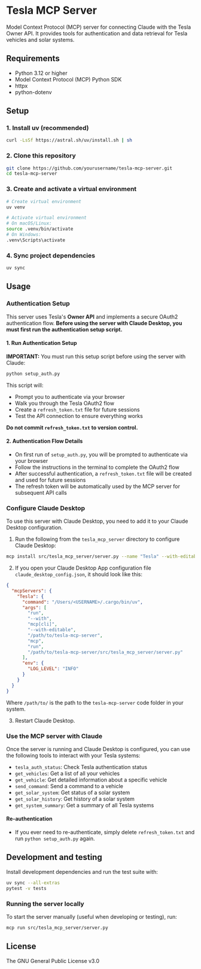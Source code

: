 # Tesla MCP Server

Model Context Protocol (MCP) server for connecting Claude with the Tesla Owner API. It provides tools for authentication and data retrieval for Tesla vehicles and solar systems.

## Requirements

* Python 3.12 or higher
* Model Context Protocol (MCP) Python SDK
* httpx
* python-dotenv

## Setup

### 1. Install uv (recommended)

```bash
curl -LsSf https://astral.sh/uv/install.sh | sh
```

### 2. Clone this repository

```bash
git clone https://github.com/yourusername/tesla-mcp-server.git
cd tesla-mcp-server
```

### 3. Create and activate a virtual environment

```bash
# Create virtual environment
uv venv

# Activate virtual environment
# On macOS/Linux:
source .venv/bin/activate
# On Windows:
.venv\Scripts\activate
```

### 4. Sync project dependencies

```bash
uv sync
```

## Usage

### Authentication Setup

This server uses Tesla's **Owner API** and implements a secure OAuth2 authentication flow. **Before using the server with Claude Desktop, you must first run the authentication setup script.**

#### 1. Run Authentication Setup

**IMPORTANT:** You must run this setup script before using the server with Claude:

```bash
python setup_auth.py
```

This script will:
- Prompt you to authenticate via your browser
- Walk you through the Tesla OAuth2 flow
- Create a `refresh_token.txt` file for future sessions
- Test the API connection to ensure everything works

**Do not commit `refresh_token.txt` to version control.**

#### 2. Authentication Flow Details

- On first run of `setup_auth.py`, you will be prompted to authenticate via your browser
- Follow the instructions in the terminal to complete the OAuth2 flow
- After successful authentication, a `refresh_token.txt` file will be created and used for future sessions
- The refresh token will be automatically used by the MCP server for subsequent API calls

### Configure Claude Desktop

To use this server with Claude Desktop, you need to add it to your Claude Desktop configuration.

1. Run the following from the `tesla_mcp_server` directory to configure Claude Desktop:

```bash
mcp install src/tesla_mcp_server/server.py --name "Tesla" --with-editable .
```

2. If you open your Claude Desktop App configuration file `claude_desktop_config.json`, it should look like this:

```json
{
  "mcpServers": {
    "Tesla": {
      "command": "/Users/<USERNAME>/.cargo/bin/uv",
      "args": [
        "run",
        "--with",
        "mcp[cli]",
        "--with-editable",
        "/path/to/tesla-mcp-server",
        "mcp",
        "run",
        "/path/to/tesla-mcp-server/src/tesla_mcp_server/server.py"
      ],
      "env": {
        "LOG_LEVEL": "INFO"
      }
    }
  }
}
```

Where `/path/to/` is the path to the `tesla-mcp-server` code folder in your system.

3. Restart Claude Desktop.

### Use the MCP server with Claude

Once the server is running and Claude Desktop is configured, you can use the following tools to interact with your Tesla systems:

* `tesla_auth_status`: Check Tesla authentication status
* `get_vehicles`: Get a list of all your vehicles
* `get_vehicle`: Get detailed information about a specific vehicle
* `send_command`: Send a command to a vehicle
* `get_solar_system`: Get status of a solar system
* `get_solar_history`: Get history of a solar system
* `get_system_summary`: Get a summary of all Tesla systems

#### Re-authentication
- If you ever need to re-authenticate, simply delete `refresh_token.txt` and run `python setup_auth.py` again.

## Development and testing

Install development dependencies and run the test suite with:

```bash
uv sync --all-extras
pytest -v tests
```

### Running the server locally

To start the server manually (useful when developing or testing), run:

```bash
mcp run src/tesla_mcp_server/server.py
```

## License

The GNU General Public License v3.0